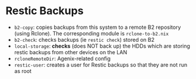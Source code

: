 # Restic Backups

- `b2-copy`: copies backups from this system to a remote B2 repository (using Rclone).
The corresponding module is `rclone-to-b2.nix`
- `b2-check`: checks backups (ie `restic check`) stored on B2
- `local-storage`: **checks** (does NOT back up) the HDDs which are storing
restic backups from other devices on the LAN
- `rcloneRemoteDir`: Agenix-related config
- `restic-user`: creates a user for Restic backups so that they are not run as root
